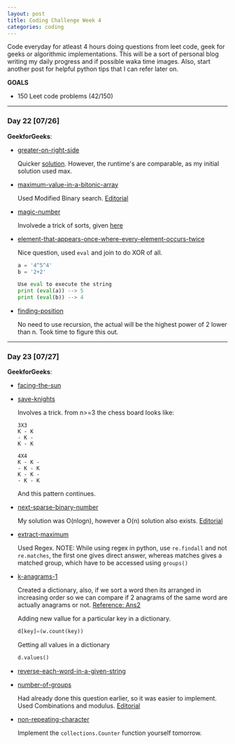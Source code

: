```yaml
---
layout: post
title: Coding Challenge Week 4
categories: coding
---
```


Code everyday for atleast 4 hours doing questions from leet code, geek for geeks or algorithmic implementations. This will be a sort of personal blog writing my daily progress and if possible waka time images. Also, start another post for helpful python tips that I can refer later on.

**GOALS**
* 150 Leet code problems (42/150) 



---
### **Day 22** [07/26]

**GeekforGeeks**:
* [greater-on-right-side](http://practice.geeksforgeeks.org/problems/greater-on-right-side/0)

	Quicker [solution](http://www.geeksforgeeks.org/replace-every-element-with-the-greatest-on-right-side/). However, the runtime's are comparable, as my initial solution used max.
	
* [maximum-value-in-a-bitonic-array](http://practice.geeksforgeeks.org/problems/maximum-value-in-a-bitonic-array/0)

	Used Modified Binary search. [Editorial](http://www.geeksforgeeks.org/find-the-maximum-element-in-an-array-which-is-first-increasing-and-then-decreasing/)
		
* [magic-number](http://practice.geeksforgeeks.org/problems/magic-number/0)

	Involvede a trick of sorts, given [here](http://www.geeksforgeeks.org/find-nth-magic-number/)

* [element-that-appears-once-where-every-element-occurs-twice](http://practice.geeksforgeeks.org/problems/element-that-appears-once-where-every-element-occurs-twice/0)
		
	Nice question, used ```eval``` and join to do XOR of all. 
	```python
	a = '4^5^4'
	b = '2+2'

	Use eval to execute the string
	print (eval(a)) --> 5
	print (eval(b)) --> 4
	```

* [finding-position](http://practice.geeksforgeeks.org/problems/finding-position/0)

	No need to use recursion, the actual will be the highest power of 2 lower than n. Took time to figure this out.
	

---
### **Day 23** [07/27]

**GeekforGeeks**:
* [facing-the-sun](http://practice.geeksforgeeks.org/problems/facing-the-sun/0)

* [save-knights](http://practice.geeksforgeeks.org/problems/save-knights/0)

	Involves a trick. from n>=3 the chess board looks like:
	```
	3X3
	K - K
	- K -
	K - K

	4X4
	K - K -
	- K - K
	K - K -
	- K - K
	```
	And this pattern continues.

* [next-sparse-binary-number](http://practice.geeksforgeeks.org/problems/next-sparse-binary-number/0)

	My solution was O(nlogn), however a O(n) solution also exists. [Editorial](http://www.geeksforgeeks.org/given-a-number-find-next-sparse-number/)

* [extract-maximum](http://practice.geeksforgeeks.org/problems/extract-maximum/0)

	Used Regex. NOTE: While using regex in python, use ```re.findall``` and not ```re.matches```, the first one gives direct answer, whereas matches gives a matched group, which have to be accessed using ```groups()```

* [k-anagrams-1](http://practice.geeksforgeeks.org/problems/k-anagrams-1/0)

	Created a dictionary, also, if we sort a word then its arranged in increasing order so we can compare if 2 anagrams of the same word are actually anagrams or not. [Reference: Ans2 ](https://stackoverflow.com/questions/8286554/using-python-find-anagrams-for-a-list-of-words)

	Adding new vallue for a particular key in a dictionary.
	```python
	d[key]=(w.count(key))
	```
	Getting all values in a dictionary
	```python
	d.values()
	```

* [reverse-each-word-in-a-given-string](http://practice.geeksforgeeks.org/problems/reverse-each-word-in-a-given-string/0)
* [number-of-groups](http://practice.geeksforgeeks.org/problems/number-of-groups/0)

	Had already done this question earlier, so it was easier to implement. Used Combinations and modulus. [Editorial](http://www.geeksforgeeks.org/number-groups-sizes-two-three-divisible-3/)

* [non-repeating-character](http://practice.geeksforgeeks.org/problems/non-repeating-character/0)

	Implement the ```collections.Counter``` function yourself tomorrow.

